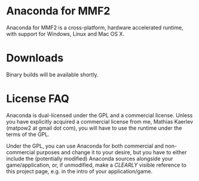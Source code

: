 Anaconda for MMF2
=================

Anaconda for MMF2 is a cross-platform, hardware accelerated runtime, with support for Windows, Linux and Mac OS X.

Downloads
=========

Binary builds will be available shortly.

License FAQ
===========

Anaconda is dual-licensed under the GPL and a commercial license. Unless you have explicitly acquired a commercial
license from me, Mathias Kaerlev (matpow2 at gmail dot com), you will have to use the runtime under the terms of the GPL. 

Under the GPL, you can use Anaconda for both commercial and non-commercial purposes and change it to your desire, but you have to either include the (potentially modified) Anaconda sources alongside your game/application, or, if unmodified, make a *CLEARLY* visible reference to this project page, e.g. in the intro of your application/game.